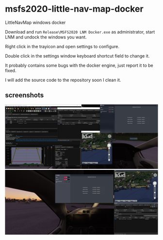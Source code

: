 # msfs2020-little-nav-map-docker
LittleNavMap windows docker

Download and run `Release\MSFS2020 LNM Docker.exe` as administrator, start LNM and undock the windows you want.

Right click in the trayicon and open settings to configure.

Double click in the settings window keyboard shortcut field to change it.

It probably contains some bugs with the docker engine, just report it to be fixed.

I will add the source code to the repository soon I clean it.

## screenshots

![example1](example.png)
![example2](example2.png)
